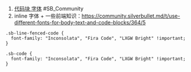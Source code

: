 
1. [代码块 字体](https://community.silverbullet.md/t/use-different-fonts-for-body-text-and-code-blocks/364/2?u=chenzhu-xie) #SB_Community
2. inline 字体 + 一些前端知识：https://community.silverbullet.md/t/use-different-fonts-for-body-text-and-code-blocks/364/5

```space-style
.sb-line-fenced-code {
  font-family: "Inconsolata", "Fira Code", "LXGW Bright" !important;
}

.sb-code {
  font-family: "Inconsolata", "Fira Code", "LXGW Bright" !important;
}
```

